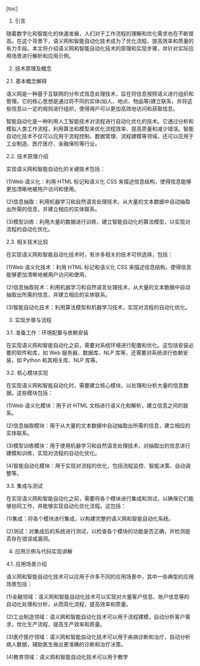 
[toc]                    
                
                
1. 引言

随着数字化和智能化的快速发展，人们对于工作流程的理解和优化需求也在不断提高。在这个背景下，语义网和智能自动化技术成为了优化流程、提高效率和质量的有力手段。本文将介绍语义网和智能自动化技术的原理和实现步骤，并针对实际应用场景进行解析和应用示例。

2. 技术原理及概念

2.1. 基本概念解释

语义网是一种基于互联网的分布式信息处理技术，旨在将信息按照语义进行组织和管理。它的核心思想是通过将不同的实体(如人、地点、物品等)建立联系，并将这些信息以一定的规则进行组织，使得用户可以更加高效地访问和获取信息。

智能自动化是一种利用人工智能技术对流程进行自动化优化的技术。它通过分析和模拟人类工作流程，利用算法和模型来优化流程效率、提高质量和减少错误。智能自动化技术不仅可以应用于流程控制、数据管理、流程建模等领域，还可以应用于工业制造、医疗医疗、金融保险等行业。

2.2. 技术原理介绍

实现语义网和智能自动化的关键技术包括：

(1)Web 语义化：利用 HTML 标记和语义化 CSS 来描述信息结构，使得信息能够更加清晰地被用户访问和使用。

(2)信息抽取：利用机器学习和自然语言处理技术，从大量的文本数据中自动抽取出所需的信息，并建立相应的实体联系。

(3)模型训练：利用大量的数据进行训练，建立智能自动化的算法模型，以实现对流程的自动化优化。

2.3. 相关技术比较

在实现语义网和智能自动化技术时，有许多相关的技术可供选择，包括：

(1)Web 语义化技术：利用 HTML 标记和语义化 CSS 来描述信息结构，使得信息能够更加清晰地被用户访问和使用。

(2)信息抽取技术：利用机器学习和自然语言处理技术，从大量的文本数据中自动抽取出所需的信息，并建立相应的实体联系。

(3)智能自动化技术：利用算法模型和机器学习技术，实现对流程的自动化优化。

3. 实现步骤与流程

3.1. 准备工作：环境配置与依赖安装

在实现语义网和智能自动化之前，需要对系统环境进行配置和优化。这包括安装必要的软件和库，如 Web 服务器、数据库、NLP 库等，还需要对系统进行依赖安装，如 Python 和其相关库、NLP 库等。

3.2. 核心模块实现

在实现语义网和智能自动化时，需要建立核心模块，以处理和分析大量的信息数据。这些模块包括：

(1)Web 语义化模块：用于对 HTML 文档进行语义化和解析，建立信息之间的联系。

(2)信息抽取模块：用于从大量的文本数据中自动抽取出所需的信息，建立相应的实体联系。

(3)模型训练模块：用于使用机器学习和自然语言处理技术，对抽取出的信息进行建模和训练，实现对流程的自动化优化。

(4)智能自动化模块：用于实现对流程的优化，包括流程监控、智能决策、自动调整等。

3.3. 集成与测试

在实现语义网和智能自动化之前，需要将各个模块进行集成和测试，以确保它们能够协同工作，并能够实现自动化优化流程。这包括：

(1)集成：将各个模块进行集成，以构建完整的语义网和智能自动化系统。

(2)测试：对集成后的系统进行测试，以检查各个模块的功能是否正确，并检测是否存在错误或漏洞。

4. 应用示例与代码实现讲解

4.1. 应用场景介绍

语义网和智能自动化技术可以应用于许多不同的应用场景中，其中一些典型的应用场景包括：

(1)金融领域：语义网和智能自动化技术可以实现对大量客户信息、账户信息等的自动化处理和分析，从而简化流程，提高效率和质量。

(2)工业制造领域：语义网和智能自动化技术可以用于流程建模，自动分析客户需求，优化生产流程，提高生产效率和质量。

(3)医疗医疗领域：语义网和智能自动化技术可以用于疾病诊断和治疗，自动分析病人数据，辅助医生做出更准确的诊断和治疗决策。

(4)教育领域：语义网和智能自动化技术可以用于教学

